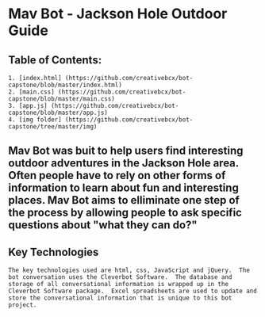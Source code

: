 # Mav Bot - Jackson Hole Outdoor Guide

## Table of Contents:
	1. [index.html] (https://github.com/creativebcx/bot-capstone/blob/master/index.html)
	2. [main.css] (https://github.com/creativebcx/bot-capstone/blob/master/main.css)
	3. [app.js] (https://github.com/creativebcx/bot-capstone/blob/master/app.js)
	4. [img folder] (https://github.com/creativebcx/bot-capstone/tree/master/img)

## Mav Bot was buit to help users find interesting outdoor adventures in the Jackson Hole area.  Often people have to rely on other forms of information to learn about fun and interesting places.  Mav Bot aims to elliminate one step of the process by allowing people to ask specific questions about "what they can do?"

## Key Technologies
	The key technologies used are html, css, JavaScript and jQuery.  The bot conversation uses the Cleverbot Software.  The database and storage of all conversational information is wrapped up in the Cleverbot Software package.  Excel spreadsheets are used to update and store the conversational information that is unique to this bot project.
